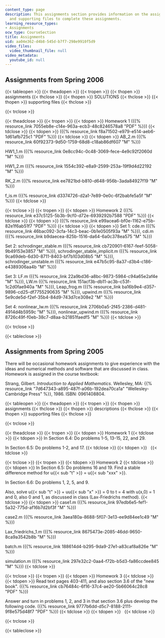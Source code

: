 ```yaml
---
content_type: page
description: This assignments section provides information on the assigned homeworks
  and supporting files to complete these assignments.
learning_resource_types:
- Assignments
ocw_type: CourseSection
title: Assignments
uid: aa04e362-d4b8-545d-b7f7-298e9910f5d9
video_files:
  video_thumbnail_file: null
video_metadata:
  youtube_id: null
---
```


Assignments from Spring 2006
----------------------------

{{< tableopen >}}
{{< theadopen >}}
{{< tropen >}}
{{< thopen >}}
assignments
{{< thclose >}}
{{< thopen >}}
SOLUTIONS
{{< thclose >}}
{{< thopen >}}
supporting files
{{< thclose >}}

{{< trclose >}}

{{< theadclose >}}
{{< tropen >}}
{{< tdopen >}}
Homework 1 ({{% resource_link 7055eb8e-c14e-963a-ecb3-48c8246578a8 "PDF" %}})
{{< tdclose >}}
{{< tdopen >}}
({{% resource_link f8a71502-e979-e514-aeb6-1d61afb725c1 "PDF" %}})
{{< tdclose >}}
{{< tdopen >}}
AB\_2.m ({{% resource_link 60f92373-9d50-1759-68d8-c18ab86df607 "M" %}})  
  
HW1\_1.m ({{% resource_link 0e8cc94c-0c48-3069-fece-4e9c92f2060d "M" %}})  
  
HW1\_2.m ({{% resource_link 1554c392-e8a9-2599-253a-19f9d4d22192 "M" %}})  
  
RK\_2.m ({{% resource_link ee7821bd-b810-d648-956b-3ada84927f19 "M" %}})  
  
f\_is.m ({{% resource_link d3374726-d2a1-7e89-0e0c-6f2babfe5a5f "M" %}})
{{< tdclose >}}

{{< trclose >}}
{{< tropen >}}
{{< tdopen >}}
Homework 2 ({{% resource_link e37c5125-5b3b-9cf0-d72e-6939292b7588 "PDF" %}})
{{< tdclose >}}
{{< tdopen >}}
({{% resource_link e99acea6-bf0e-1162-e75b-82e1f6ab51f7 "PDF" %}})
{{< tdclose >}}
{{< tdopen >}}
Set 1: cde.m ({{% resource_link 46bac092-3cfa-14c3-beac-0b1e0505f93a "M" %}}), cdi.m ({{% resource_link b9daecea-825b-1516-da64-6a0c378ea575 "M" %}})  
  
Set 2: schrodinger\_stable.m ({{% resource_link cb720901-6167-feef-5058-9b49153e3857 "M" %}}), schrodinger\_stable\_implicit.m ({{% resource_link 9ca69deb-6d30-8711-8403-bf7b103d08b5 "M" %}}), schrodinger\_unstable.m ({{% resource_link e47b5c95-8a37-d3b4-c186-e4389306aa4b "M" %}})  
  
Set 3: LF.m ({{% resource_link 22a9bd36-a8bc-9873-5984-c94a65e2af4e "M" %}}), LW.m ({{% resource_link 151acf3b-db11-ac3b-c53f-1c2d0fae940a "M" %}}), Leap\_frog.m ({{% resource_link ba16b9e4-d357-9896-cd25-df7755290635 "M" %}}), upwind.m ({{% resource_link 5e9cde5d-f2ef-35b4-84d9-743d7ce308e2 "M" %}})  
  
Set 4: nonlinear\_lw.m ({{% resource_link 2706b0a5-2f45-2386-d481-4914d4b5959c "M" %}}), nonlinear\_upwind.m ({{% resource_link 8726c49f-f0eb-38c7-d8aa-b21851faedf5 "M" %}})
{{< tdclose >}}

{{< trclose >}}

{{< tableclose >}}

Assignments from Spring 2005
----------------------------

There will be occasional homework assignments to give experience with the ideas and numerical methods and software that are discussed in class. Homework is assigned in the course textbook:

Strang, Gilbert. _Introduction to Applied Mathematics_. Wellesley, MA: {{% resource_link "7d647343-a895-487f-a06b-192dea70ca1a" "Wellesley-Cambridge Press" %}}, 1986. ISBN: 0961408804.

{{< tableopen >}}
{{< theadopen >}}
{{< tropen >}}
{{< thopen >}}
assignments
{{< thclose >}}
{{< thopen >}}
descriptions
{{< thclose >}}
{{< thopen >}}
supporting files
{{< thclose >}}

{{< trclose >}}

{{< theadclose >}}
{{< tropen >}}
{{< tdopen >}}
Homework 1
{{< tdclose >}}
{{< tdopen >}}
In Section 6.4: Do problems 1-5, 13-15, 22, and 29.  
  
In Section 6.5: Do problems 1-2, and 17.
{{< tdclose >}}
{{< tdopen >}}
 
{{< tdclose >}}

{{< trclose >}}
{{< tropen >}}
{{< tdopen >}}
Homework 2
{{< tdclose >}}
{{< tdopen >}}
In Section 6.5: Do problems 16 and 19. Find a stable difference method for u{{< sub "t" >}} = u{{< sub "xxx" >}}.  
  
In Section 6.6: Do problems 1, 2, 5, and 9.  
  
Also, solve u{{< sub "t" >}} + uu{{< sub "x" >}} = 0 to t = 4 with u(x,0) = 1 and 0, also 0 and 1, as discussed in class (Lax-Friedrichs method).
{{< tdclose >}}
{{< tdopen >}}
case1.m ({{% resource_link 97edb6e5-fef1-5a32-775d-af16b7d2bf3f "M" %}})  
  
case2.m ({{% resource_link 3aea180a-8688-5f07-3e13-ee9d84ee1c49 "M" %}})  
  
Lax\_friedrichs\_1.m ({{% resource_link 8675473e-2085-46dd-9650-8ca9a3542b8b "M" %}})  
  
batch.m ({{% resource_link 188614d4-b295-9da9-27e1-a83caf8a826e "M" %}})  
  
simulation.m ({{% resource_link 297e32c2-0aa4-f72b-b5d3-fa86ccdee845 "M" %}})
{{< tdclose >}}

{{< trclose >}}
{{< tropen >}}
{{< tdopen >}}
Homework 3
{{< tdclose >}}
{{< tdopen >}}
Read text pages 403-411, and also section 3.6 of the "new book". ({{% resource_link cb76484c-6f16-37c4-ae20-5b66064c28c8 "PDF" %}})  
  
Answer and turn in problems 1, 2, and 3 in that section 3.6 plus develop the following code. ({{% resource_link 9777b6dd-d5c7-8188-2111-9f8e575d48f7 "PDF" %}})
{{< tdclose >}}
{{< tdopen >}}
 
{{< tdclose >}}

{{< trclose >}}

{{< tableclose >}}